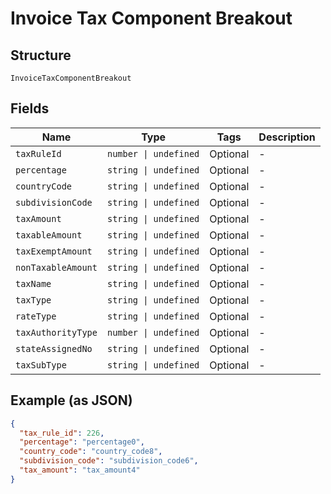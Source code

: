 
# Invoice Tax Component Breakout

## Structure

`InvoiceTaxComponentBreakout`

## Fields

| Name | Type | Tags | Description |
|  --- | --- | --- | --- |
| `taxRuleId` | `number \| undefined` | Optional | - |
| `percentage` | `string \| undefined` | Optional | - |
| `countryCode` | `string \| undefined` | Optional | - |
| `subdivisionCode` | `string \| undefined` | Optional | - |
| `taxAmount` | `string \| undefined` | Optional | - |
| `taxableAmount` | `string \| undefined` | Optional | - |
| `taxExemptAmount` | `string \| undefined` | Optional | - |
| `nonTaxableAmount` | `string \| undefined` | Optional | - |
| `taxName` | `string \| undefined` | Optional | - |
| `taxType` | `string \| undefined` | Optional | - |
| `rateType` | `string \| undefined` | Optional | - |
| `taxAuthorityType` | `number \| undefined` | Optional | - |
| `stateAssignedNo` | `string \| undefined` | Optional | - |
| `taxSubType` | `string \| undefined` | Optional | - |

## Example (as JSON)

```json
{
  "tax_rule_id": 226,
  "percentage": "percentage0",
  "country_code": "country_code8",
  "subdivision_code": "subdivision_code6",
  "tax_amount": "tax_amount4"
}
```

